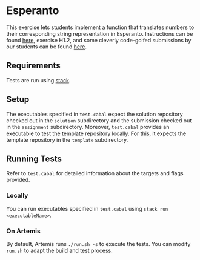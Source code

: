 # Esperanto

This exercise lets students implement a
function that translates numbers to their corresponding string representation in Esperanto.
Instructions can be found [here](instructions.pdf), exercise H1.2,
and some cleverly code-golfed submissions by our students
can be found [here](https://www21.in.tum.de/teaching/fpv/WS20/wettbewerb.html#week-1).

## Requirements

Tests are run using [stack](https://docs.haskellstack.org/en/stable/README/).

## Setup

The executables specified in `test.cabal` expect the solution repository checked out in the `solution` subdirectory and the submission checked out in the `assignment` subdirectory.
Moreover, `test.cabal` provides an executable to test the template repository locally.
For this, it expects the template repository in the `template` subdirectory.

## Running Tests

Refer to `test.cabal` for detailed information about the targets and flags provided.

### Locally

You can run executables specified in `test.cabal` using `stack run <executableName>`.

### On Artemis

By default, Artemis runs `./run.sh -s` to execute the tests.
You can modify `run.sh` to adapt the build and test process.

